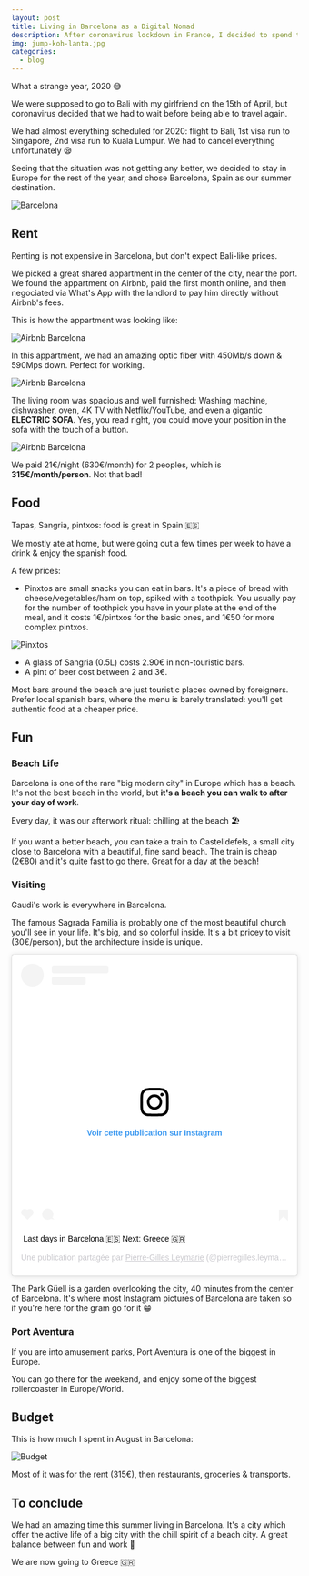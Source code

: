 ```yaml
---
layout: post
title: Living in Barcelona as a Digital Nomad
description: After coronavirus lockdown in France, I decided to spend the summer in Barcelona, Spain
img: jump-koh-lanta.jpg
categories:
  - blog
---
```


What a strange year, 2020 😅

We were supposed to go to Bali with my girlfriend on the 15th of April, but coronavirus decided that we had to wait before being able to travel again.

We had almost everything scheduled for 2020: flight to Bali, 1st visa run to Singapore, 2nd visa run to Kuala Lumpur. We had to cancel everything unfortunately 😪

Seeing that the situation was not getting any better, we decided to stay in Europe for the rest of the year, and chose Barcelona, Spain as our summer destination.

![Barcelona](/assets/img/2020-barcelona/cover.jpg)

## Rent

Renting is not expensive in Barcelona, but don't expect Bali-like prices.

We picked a great shared appartment in the center of the city, near the port. We found the appartment on Airbnb, paid the first month online, and then negociated via What's App with the landlord to pay him directly without Airbnb's fees.

This is how the appartment was looking like:

![Airbnb Barcelona](/assets/img/2020-barcelona/airbnb.jpg)

In this appartment, we had an amazing optic fiber with 450Mb/s down & 590Mps down. Perfect for working.

![Airbnb Barcelona](/assets/img/2020-barcelona/airbnb-speed-test.jpg)

The living room was spacious and well furnished: Washing machine, dishwasher, oven, 4K TV with Netflix/YouTube, and even a gigantic **ELECTRIC SOFA**. Yes, you read right, you could move your position in the sofa with the touch of a button.

![Airbnb Barcelona](/assets/img/2020-barcelona/airbnb-2.jpg)

We paid 21€/night (630€/month) for 2 peoples, which is **315€/month/person**. Not that bad!

## Food

Tapas, Sangria, pintxos: food is great in Spain 🇪🇸

We mostly ate at home, but were going out a few times per week to have a drink & enjoy the spanish food.

A few prices:

- Pinxtos are small snacks you can eat in bars. It's a piece of bread with cheese/vegetables/ham on top, spiked with a toothpick. You usually pay for the number of toothpick you have in your plate at the end of the meal, and it costs 1€/pintxos for the basic ones, and 1€50 for more complex pintxos.

![Pinxtos](/assets/img/2020-barcelona/pinxtos.jpg)

- A glass of Sangria (0.5L) costs 2.90€ in non-touristic bars.
- A pint of beer cost between 2 and 3€.

Most bars around the beach are just touristic places owned by foreigners. Prefer local spanish bars, where the menu is barely translated: you'll get authentic food at a cheaper price.

## Fun

### Beach Life

Barcelona is one of the rare "big modern city" in Europe which has a beach. It's not the best beach in the world, but **it's a beach you can walk to after your day of work**.

Every day, it was our afterwork ritual: chilling at the beach 🏖️

If you want a better beach, you can take a train to Castelldefels, a small city close to Barcelona with a beautiful, fine sand beach. The train is cheap (2€80) and it's quite fast to go there. Great for a day at the beach!

### Visiting

Gaudi's work is everywhere in Barcelona.

The famous Sagrada Familia is probably one of the most beautiful church you'll see in your life. It's big, and so colorful inside. It's a bit pricey to visit (30€/person), but the architecture inside is unique.

<blockquote class="instagram-media" data-instgrm-captioned data-instgrm-permalink="https://www.instagram.com/p/CFKeZGiim0v/?utm_source=ig_embed&amp;utm_campaign=loading" data-instgrm-version="12" style=" background:#FFF; border:0; border-radius:3px; box-shadow:0 0 1px 0 rgba(0,0,0,0.5),0 1px 10px 0 rgba(0,0,0,0.15); margin: 1px; max-width:540px; min-width:326px; padding:0; width:99.375%; width:-webkit-calc(100% - 2px); width:calc(100% - 2px);"><div style="padding:16px;"> <a href="https://www.instagram.com/p/CFKeZGiim0v/?utm_source=ig_embed&amp;utm_campaign=loading" style=" background:#FFFFFF; line-height:0; padding:0 0; text-align:center; text-decoration:none; width:100%;" target="_blank"> <div style=" display: flex; flex-direction: row; align-items: center;"> <div style="background-color: #F4F4F4; border-radius: 50%; flex-grow: 0; height: 40px; margin-right: 14px; width: 40px;"></div> <div style="display: flex; flex-direction: column; flex-grow: 1; justify-content: center;"> <div style=" background-color: #F4F4F4; border-radius: 4px; flex-grow: 0; height: 14px; margin-bottom: 6px; width: 100px;"></div> <div style=" background-color: #F4F4F4; border-radius: 4px; flex-grow: 0; height: 14px; width: 60px;"></div></div></div><div style="padding: 19% 0;"></div> <div style="display:block; height:50px; margin:0 auto 12px; width:50px;"><svg width="50px" height="50px" viewBox="0 0 60 60" version="1.1" xmlns="https://www.w3.org/2000/svg" xmlns:xlink="https://www.w3.org/1999/xlink"><g stroke="none" stroke-width="1" fill="none" fill-rule="evenodd"><g transform="translate(-511.000000, -20.000000)" fill="#000000"><g><path d="M556.869,30.41 C554.814,30.41 553.148,32.076 553.148,34.131 C553.148,36.186 554.814,37.852 556.869,37.852 C558.924,37.852 560.59,36.186 560.59,34.131 C560.59,32.076 558.924,30.41 556.869,30.41 M541,60.657 C535.114,60.657 530.342,55.887 530.342,50 C530.342,44.114 535.114,39.342 541,39.342 C546.887,39.342 551.658,44.114 551.658,50 C551.658,55.887 546.887,60.657 541,60.657 M541,33.886 C532.1,33.886 524.886,41.1 524.886,50 C524.886,58.899 532.1,66.113 541,66.113 C549.9,66.113 557.115,58.899 557.115,50 C557.115,41.1 549.9,33.886 541,33.886 M565.378,62.101 C565.244,65.022 564.756,66.606 564.346,67.663 C563.803,69.06 563.154,70.057 562.106,71.106 C561.058,72.155 560.06,72.803 558.662,73.347 C557.607,73.757 556.021,74.244 553.102,74.378 C549.944,74.521 548.997,74.552 541,74.552 C533.003,74.552 532.056,74.521 528.898,74.378 C525.979,74.244 524.393,73.757 523.338,73.347 C521.94,72.803 520.942,72.155 519.894,71.106 C518.846,70.057 518.197,69.06 517.654,67.663 C517.244,66.606 516.755,65.022 516.623,62.101 C516.479,58.943 516.448,57.996 516.448,50 C516.448,42.003 516.479,41.056 516.623,37.899 C516.755,34.978 517.244,33.391 517.654,32.338 C518.197,30.938 518.846,29.942 519.894,28.894 C520.942,27.846 521.94,27.196 523.338,26.654 C524.393,26.244 525.979,25.756 528.898,25.623 C532.057,25.479 533.004,25.448 541,25.448 C548.997,25.448 549.943,25.479 553.102,25.623 C556.021,25.756 557.607,26.244 558.662,26.654 C560.06,27.196 561.058,27.846 562.106,28.894 C563.154,29.942 563.803,30.938 564.346,32.338 C564.756,33.391 565.244,34.978 565.378,37.899 C565.522,41.056 565.552,42.003 565.552,50 C565.552,57.996 565.522,58.943 565.378,62.101 M570.82,37.631 C570.674,34.438 570.167,32.258 569.425,30.349 C568.659,28.377 567.633,26.702 565.965,25.035 C564.297,23.368 562.623,22.342 560.652,21.575 C558.743,20.834 556.562,20.326 553.369,20.18 C550.169,20.033 549.148,20 541,20 C532.853,20 531.831,20.033 528.631,20.18 C525.438,20.326 523.257,20.834 521.349,21.575 C519.376,22.342 517.703,23.368 516.035,25.035 C514.368,26.702 513.342,28.377 512.574,30.349 C511.834,32.258 511.326,34.438 511.181,37.631 C511.035,40.831 511,41.851 511,50 C511,58.147 511.035,59.17 511.181,62.369 C511.326,65.562 511.834,67.743 512.574,69.651 C513.342,71.625 514.368,73.296 516.035,74.965 C517.703,76.634 519.376,77.658 521.349,78.425 C523.257,79.167 525.438,79.673 528.631,79.82 C531.831,79.965 532.853,80.001 541,80.001 C549.148,80.001 550.169,79.965 553.369,79.82 C556.562,79.673 558.743,79.167 560.652,78.425 C562.623,77.658 564.297,76.634 565.965,74.965 C567.633,73.296 568.659,71.625 569.425,69.651 C570.167,67.743 570.674,65.562 570.82,62.369 C570.966,59.17 571,58.147 571,50 C571,41.851 570.966,40.831 570.82,37.631"></path></g></g></g></svg></div><div style="padding-top: 8px;"> <div style=" color:#3897f0; font-family:Arial,sans-serif; font-size:14px; font-style:normal; font-weight:550; line-height:18px;"> Voir cette publication sur Instagram</div></div><div style="padding: 12.5% 0;"></div> <div style="display: flex; flex-direction: row; margin-bottom: 14px; align-items: center;"><div> <div style="background-color: #F4F4F4; border-radius: 50%; height: 12.5px; width: 12.5px; transform: translateX(0px) translateY(7px);"></div> <div style="background-color: #F4F4F4; height: 12.5px; transform: rotate(-45deg) translateX(3px) translateY(1px); width: 12.5px; flex-grow: 0; margin-right: 14px; margin-left: 2px;"></div> <div style="background-color: #F4F4F4; border-radius: 50%; height: 12.5px; width: 12.5px; transform: translateX(9px) translateY(-18px);"></div></div><div style="margin-left: 8px;"> <div style=" background-color: #F4F4F4; border-radius: 50%; flex-grow: 0; height: 20px; width: 20px;"></div> <div style=" width: 0; height: 0; border-top: 2px solid transparent; border-left: 6px solid #f4f4f4; border-bottom: 2px solid transparent; transform: translateX(16px) translateY(-4px) rotate(30deg)"></div></div><div style="margin-left: auto;"> <div style=" width: 0px; border-top: 8px solid #F4F4F4; border-right: 8px solid transparent; transform: translateY(16px);"></div> <div style=" background-color: #F4F4F4; flex-grow: 0; height: 12px; width: 16px; transform: translateY(-4px);"></div> <div style=" width: 0; height: 0; border-top: 8px solid #F4F4F4; border-left: 8px solid transparent; transform: translateY(-4px) translateX(8px);"></div></div></div></a> <p style=" margin:8px 0 0 0; padding:0 4px;"> <a href="https://www.instagram.com/p/CFKeZGiim0v/?utm_source=ig_embed&amp;utm_campaign=loading" style=" color:#000; font-family:Arial,sans-serif; font-size:14px; font-style:normal; font-weight:normal; line-height:17px; text-decoration:none; word-wrap:break-word;" target="_blank">Last days in Barcelona 🇪🇸 Next: Greece 🇬🇷</a></p> <p style=" color:#c9c8cd; font-family:Arial,sans-serif; font-size:14px; line-height:17px; margin-bottom:0; margin-top:8px; overflow:hidden; padding:8px 0 7px; text-align:center; text-overflow:ellipsis; white-space:nowrap;">Une publication partagée par <a href="https://www.instagram.com/pierregilles.leymarie/?utm_source=ig_embed&amp;utm_campaign=loading" style=" color:#c9c8cd; font-family:Arial,sans-serif; font-size:14px; font-style:normal; font-weight:normal; line-height:17px;" target="_blank"> Pierre-Gilles Leymarie</a> (@pierregilles.leymarie) le <time style=" font-family:Arial,sans-serif; font-size:14px; line-height:17px;" datetime="2020-09-15T16:20:25+00:00">15 Sept. 2020 à 9 :20 PDT</time></p></div></blockquote> <script async src="//www.instagram.com/embed.js"></script>

The Park Güell is a garden overlooking the city, 40 minutes from the center of Barcelona. It's where most Instagram pictures of Barcelona are taken so if you're here for the gram go for it 😁

### Port Aventura

If you are into amusement parks, Port Aventura is one of the biggest in Europe.

You can go there for the weekend, and enjoy some of the biggest rollercoaster in Europe/World.

## Budget

This is how much I spent in August in Barcelona:

![Budget](/assets/img/2020-barcelona/budget.jpg)

Most of it was for the rent (315€), then restaurants, groceries & transports.

## To conclude

We had an amazing time this summer living in Barcelona. It's a city which offer the active life of a big city with the chill spirit of a beach city. A great balance between fun and work 🙂

We are now going to Greece 🇬🇷

